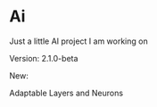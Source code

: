 # Ai
Just a little AI project I am working on

Version: 2.1.0-beta

New:

Adaptable Layers and Neurons
